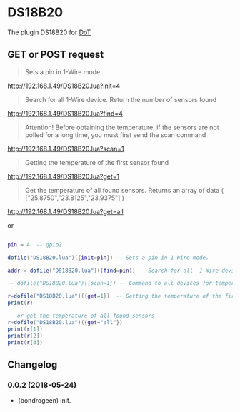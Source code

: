 # DS18B20
 
The plugin DS18B20 for [DoT](https://github.com/bondrogeen/DoT)


## GET or POST request

> Sets a pin in 1-Wire mode.

http://192.168.1.49/DS18B20.lua?init=4 

> Search for all  1-Wire device. Return the number of sensors found

http://192.168.1.49/DS18B20.lua?find=4

> Attention! Before obtaining the temperature, if the sensors are not polled for a long time, you must first send the scan command

http://192.168.1.49/DS18B20.lua?scan=1 

> Getting the temperature of the first sensor found

http://192.168.1.49/DS18B20.lua?get=1 

> Get the temperature of all found sensors. Returns an array of data  ( ["25.8750","23.8125","23.9375"] )

http://192.168.1.49/DS18B20.lua?get=all


or

```lua

pin = 4  -- gpio2

dofile("DS18B20.lua")({init=pin}) -- Sets a pin in 1-Wire mode.

addr = dofile("DS18B20.lua")({find=pin})  --Search for all  1-Wire device.

-- dofile("DS18B20.lua")({scan=1}) -- Command to all devices for temperature conversion

r=dofile("DS18B20.lua")({get=1})  -- Getting the temperature of the first sensor found
print(r)

-- or get the temperature of all found sensors
r=dofile("DS18B20.lua")({get="all"})
print(r[1])
print(r[2])
print(r[3])

```

## Changelog

### 0.0.2 (2018-05-24)
* (bondrogeen) init.



